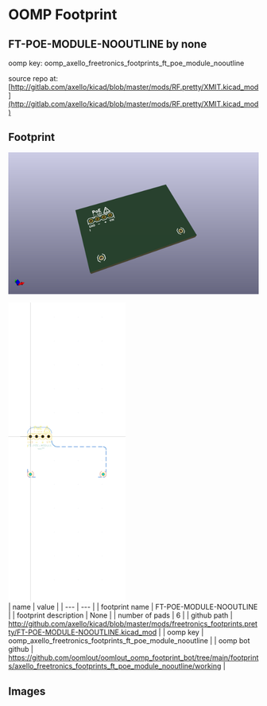 # OOMP Footprint  
## FT-POE-MODULE-NOOUTLINE  by none  
  
oomp key: oomp_axello_freetronics_footprints_ft_poe_module_nooutline  
  
source repo at: [http://gitlab.com/axello/kicad/blob/master/mods/RF.pretty/XMIT.kicad_mod](http://gitlab.com/axello/kicad/blob/master/mods/RF.pretty/XMIT.kicad_mod)  
## Footprint  
  
[![working_kicad_pcb_3d.png](working_kicad_pcb_3d_600.png)](working_kicad_pcb_3d.png)  
  
[![working.png](working_600.png)](working.png)  
| name | value | 
| --- | --- | 
| footprint name | FT-POE-MODULE-NOOUTLINE | 
| footprint description | None | 
| number of pads | 6 | 
| github path | http://github.com/axello/kicad/blob/master/mods/freetronics_footprints.pretty/FT-POE-MODULE-NOOUTLINE.kicad_mod | 
| oomp key | oomp_axello_freetronics_footprints_ft_poe_module_nooutline | 
| oomp bot github | https://github.com/oomlout/oomlout_oomp_footprint_bot/tree/main/footprints/axello_freetronics_footprints_ft_poe_module_nooutline/working | 
## Images  
